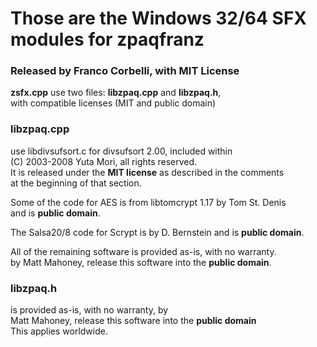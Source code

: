 # Those are the Windows 32/64 SFX modules for zpaqfranz  

### Released by Franco Corbelli, with MIT License

**zsfx.cpp** use two files: **libzpaq.cpp** and **libzpaq.h**,  
with compatible licenses (MIT and public domain)  

### libzpaq.cpp 
use libdivsufsort.c for divsufsort 2.00, included within  
(C) 2003-2008 Yuta Mori, all rights reserved.  
It is released under the **MIT license** as described in the comments  
at the beginning of that section.  

Some of the code for AES is from libtomcrypt 1.17 by Tom St. Denis  
and is **public domain**.  

The Salsa20/8 code for Scrypt is by D. Bernstein and is **public domain**.  

All of the remaining software is provided as-is, with no warranty.  
by Matt Mahoney, release this software into the **public domain**.  

### libzpaq.h 
is provided as-is, with no warranty, by  
Matt Mahoney, release this software into the **public domain**     
This applies worldwide.
